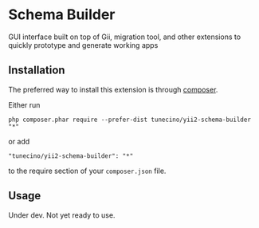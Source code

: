 Schema Builder
==============
GUI interface built on top of Gii, migration tool, and other extensions to quickly prototype and generate working apps

Installation
------------

The preferred way to install this extension is through [composer](http://getcomposer.org/download/).

Either run

```
php composer.phar require --prefer-dist tunecino/yii2-schema-builder "*"
```

or add

```
"tunecino/yii2-schema-builder": "*"
```

to the require section of your `composer.json` file.


Usage
-----

Under dev. Not yet ready to use.
